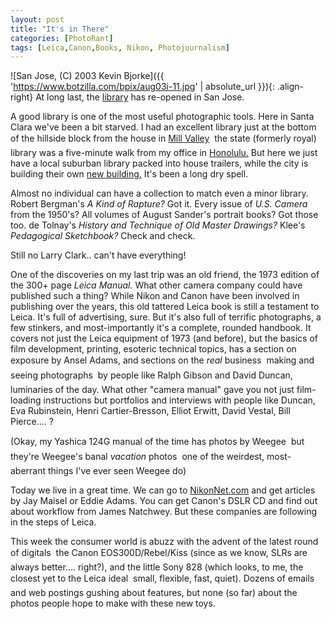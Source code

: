 ```yaml
---
layout: post
title: "It's in There"
categories: [PhotoRant]
tags: [Leica,Canon,Books, Nikon, Photojournalism]
---
```



![San Jose, (C) 2003 Kevin Bjorke]({{ 'https://www.botzilla.com/bpix/aug03i-11.jpg' | absolute_url }}){: .align-right}
At long last, the <a href="http://www.sjlibrary.org/">library</a> has re-opened in San Jose.

A good library is one of the most useful photographic tools. Here in Santa Clara we've been a bit starved. I had an excellent library just at the bottom of the hillside block from the house in <a href="http://millvalleylibrary.org/">Mill Valley</a> &#151; the state (formerly royal) library was a five-minute walk from my office in <a href="http://www.hcc.hawaii.edu/hspls/hsl/hslov.html">Honolulu.</a> But here we just have a local suburban library packed into house trailers, while the city is building their own <a href="http://www.library.ci.santa-clara.ca.us/">new building.</a> It's been a long dry spell.

Almost no individual can have a collection to match even a minor library. Robert Bergman's <i>A Kind of Rapture?</i> Got it. Every issue of <i>U.S. Camera</i> from the 1950's? All volumes of August Sander's portrait books? Got those too. de Tolnay's <i>History and Technique of Old Master Drawings?</i> Klee's <i>Pedagogical Sketchbook?</i> Check and check.


<!--more-->

Still no Larry Clark.. can't have everything!

One of the discoveries on my last trip was an old friend, the 1973 edition of the 300+ page <i>Leica Manual.</i> What other camera company could have published such a thing? While Nikon and Canon have been involved in publishing over the years, this old tattered Leica book is still a testament to Leica. It's full of advertising, sure. But it's also full of terrific photographs, a few stinkers, and most-importantly it's a complete, rounded handbook. It covers not just the Leica equipment of 1973 (and before), but the basics of film development, printing, esoteric technical topics, has a section on exposure by Ansel Adams, and sections on the <i>real</i> business &#151; making and seeing photographs &#151; by people like Ralph Gibson and David Duncan, luminaries of the day. What other "camera manual" gave you not just film-loading instructions but portfolios and interviews with people like Duncan, Eva Rubinstein, Henri Cartier-Bresson, Elliot Erwitt, David Vestal, Bill Pierce.... ?

(Okay, my Yashica 124G manual of the time has photos by Weegee &#151; but they're Weegee's banal <i>vacation</i> photos &#151; one of the weirdest, most-aberrant things I've ever seen Weegee do)

Today we live in a great time. We can go to <a href="http://www.nikonnet.com">NikonNet.com</a> and get articles by Jay Maisel or Eddie Adams. You can get Canon's DSLR CD and find out about workflow from James Natchwey. But these companies are following in the steps of Leica.

This week the consumer world is abuzz with the advent of the latest round of digitals &#151; the Canon EOS300D/Rebel/Kiss (since as we know, SLRs are always better.... right?), and the little Sony 828 (which looks, to me, the closest yet to the Leica ideal &#151; small, flexible, fast, quiet). Dozens of emails and web postings gushing about features, but none (so far) about the photos people hope to make with these new toys.
